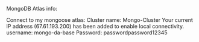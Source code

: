 MongoDB Atlas info:

Connect to my mongoose atlas: 
Cluster name: Mongo-Cluster
Your current IP address (67.61.193.200) has been added to enable local connectivity. 
username: mongo-da-base
Password: passwordpassword12345
